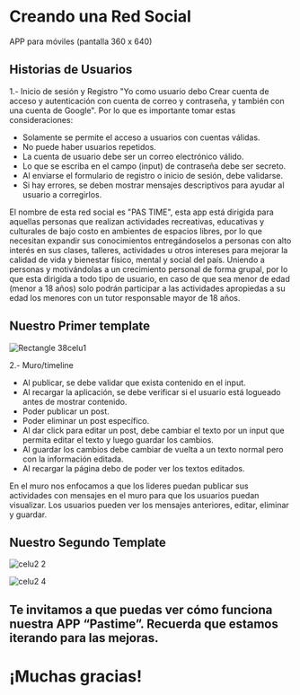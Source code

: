 # Creando una Red Social
APP para  móviles (pantalla 360 x 640)


## Historias de Usuarios

1.- Inicio de sesión y Registro "Yo como usuario debo Crear cuenta de acceso y autenticación con cuenta de correo y contraseña, y también con una cuenta de Google". 
Por lo que es importante tomar estas consideraciones:


- Solamente se permite el acceso a usuarios con cuentas válidas.
- No puede haber usuarios repetidos.
- La cuenta de usuario debe ser un correo electrónico válido.
- Lo que se escriba en el campo (input) de contraseña debe ser secreto.
- Al enviarse el formulario de registro o inicio de sesión, debe validarse.
- Si hay errores, se deben mostrar mensajes descriptivos para ayudar al usuario a corregirlos.




 El nombre de esta red social es "PAS TIME", esta app está dirigida para aquellas personas que realizan actividades recreativas, educativas y culturales de bajo costo en ambientes de espacios libres, por lo que necesitan expandir sus conocimientos entregándoselos a personas con alto interés en sus clases, talleres, actividades u otros intereses para mejorar la calidad de vida y bienestar físico, mental y social del país. Uniendo a personas y motivándolas a un crecimiento personal de forma grupal, por lo que esta dirigida a todo tipo de usuario, en caso de que sea menor de edad (menor a 18 años) solo podrán participar a las actividades apropiedas a su edad los menores con un tutor responsable mayor de 18 años. 



## Nuestro Primer template 


![Rectangle 38celu1](https://user-images.githubusercontent.com/73119594/118006911-ac3a7a80-b319-11eb-825a-996d144aba7b.png)



2.- Muro/timeline





- Al publicar, se debe validar que exista contenido en el input.
- Al recargar la aplicación, se debe verificar si el usuario está logueado antes de mostrar contenido.
- Poder publicar un post.
- Poder eliminar un post específico.
- Al dar click para editar un post, debe cambiar el texto por un input que permita editar el texto y luego guardar los cambios.
- Al guardar los cambios debe cambiar de vuelta a un texto normal pero con la información editada.
- Al recargar la página debo de poder ver los textos editados.


En el muro nos enfocamos a que los lideres puedan publicar sus actividades con mensajes en el muro para que los usuarios puedan visualizar. Los usuarios pueden ver los mensajes anteriores, editar, eliminar y guardar. 






## Nuestro Segundo Template




![celu2 2](https://user-images.githubusercontent.com/73119594/118009445-0c322080-b31c-11eb-85c3-0e392271defc.png)


![celu2 4](https://user-images.githubusercontent.com/73119594/118009653-3c79bf00-b31c-11eb-8c15-b94a0675dd6c.png)



## Te invitamos a que puedas ver cómo funciona nuestra APP “Pastime”. Recuerda que estamos iterando para las mejoras.
# ¡Muchas gracias!








